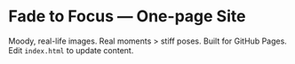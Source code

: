 # Fade to Focus — One-page Site
Moody, real-life images. Real moments > stiff poses.
Built for GitHub Pages. Edit `index.html` to update content.
